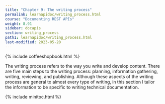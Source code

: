 ```yaml
---
title: "Chapter 9: The writing process"
permalink: learnapidoc/writing_process.html
course: "Documenting REST APIs"
weight: 8.91
sidebar: docapis
section: writing_process
path1: learnapidoc/writing_process.html
last-modified: 2023-05-28
---
```


{% include coffeeshopbook.html %}

The writing process refers to the way you write and develop content. There are five main steps to the writing process: planning, information gathering, writing, reviewing, and publishing. Although these aspects of the writing process are general to almost every type of writing, in this section I tailor the information to be specific to writing technical documentation.

{% include minitoc.html %}
